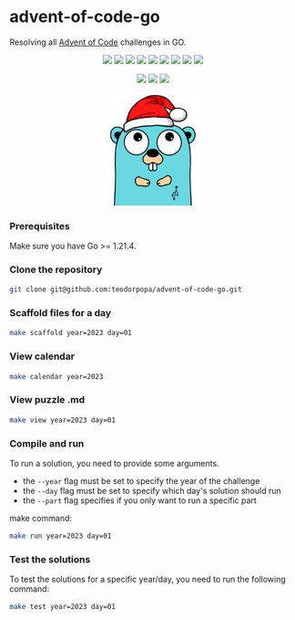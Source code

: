 # advent-of-code-go

Resolving all [Advent of Code](https://adventofcode.com/) challenges in GO.

<div align="center">

![](https://img.shields.io/badge/2015-14_days-blue)
![](https://img.shields.io/badge/2016-0_days-red)
![](https://img.shields.io/badge/2017-0_days-red)
![](https://img.shields.io/badge/2018-0_days-red)
![](https://img.shields.io/badge/2019-0_days-red)
![](https://img.shields.io/badge/2020-0_days-red)
![](https://img.shields.io/badge/2021-0_days-red)
![](https://img.shields.io/badge/2022-0_days-red)
![](https://img.shields.io/badge/2023-25_days-blue)


![](https://img.shields.io/badge/stars%20⭐-78-yellow) 
![](https://img.shields.io/badge/days%20completed-39-green)
![](https://img.shields.io/github/last-commit/teodorpopa/advent-of-code-go/main)


<img src="./assets/gopher.png" width="170" />

</div>

### Prerequisites

Make sure you have Go >= 1.21.4.

### Clone the repository

```sh
git clone git@github.com:teodorpopa/advent-of-code-go.git
```

### Scaffold files for a day

```sh
make scaffold year=2023 day=01
```

### View calendar

```sh
make calendar year=2023
```

### View puzzle .md

```sh
make view year=2023 day=01
```

### Compile and run

To run a solution, you need to provide some arguments.
* the `--year` flag must be set to specify the year of the challenge
* the `--day` flag must be set to specify which day's solution should run
* the `--part` flag specifies if you only want to run a specific part

make command:

```sh
make run year=2023 day=01
```

### Test the solutions

To test the solutions for a specific year/day, you need to run the following command:

```sh
make test year=2023 day=01
```
